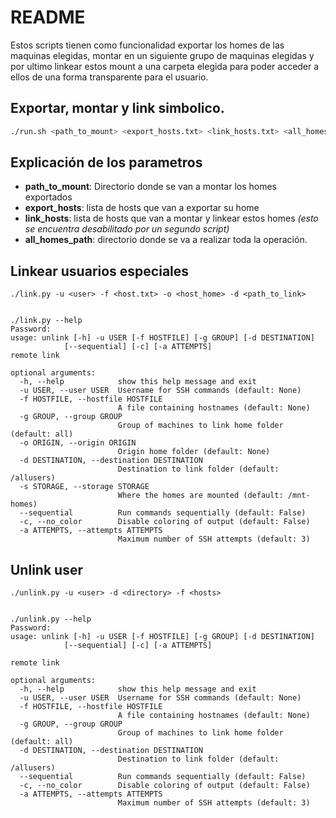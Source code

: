 # README 

Estos scripts tienen como funcionalidad exportar los homes de las maquinas elegidas, montar en un siguiente grupo de maquinas elegidas y por ultimo linkear estos mount a una carpeta elegida para poder acceder a ellos de una forma transparente para el usuario.


## Exportar, montar y link simbolico. 

```bash
./run.sh <path_to_mount> <export_hosts.txt> <link_hosts.txt> <all_homes_path>" 

```

## Explicación de los parametros

* **path_to_mount**: Directorio donde se van a montar los homes exportados
* **export_hosts**: lista de hosts que van a exportar su home
* **link_hosts**: lista de hosts que van a montar y linkear estos homes *(esto se encuentra desabilitado por un segundo script)*
* **all_homes_path**: directorio donde se va a realizar toda la operación.


## Linkear usuarios especiales

```
./link.py -u <user> -f <host.txt> -o <host_home> -d <path_to_link>


./link.py --help
Password:
usage: unlink [-h] -u USER [-f HOSTFILE] [-g GROUP] [-d DESTINATION]
            [--sequential] [-c] [-a ATTEMPTS]
remote link

optional arguments:
  -h, --help            show this help message and exit
  -u USER, --user USER  Username for SSH commands (default: None)
  -f HOSTFILE, --hostfile HOSTFILE
                        A file containing hostnames (default: None)
  -g GROUP, --group GROUP
                        Group of machines to link home folder (default: all)
  -o ORIGIN, --origin ORIGIN
                        Origin home folder (default: None)
  -d DESTINATION, --destination DESTINATION
                        Destination to link folder (default: /allusers)
  -s STORAGE, --storage STORAGE
                        Where the homes are mounted (default: /mnt-homes)
  --sequential          Run commands sequentially (default: False)
  -c, --no_color        Disable coloring of output (default: False)
  -a ATTEMPTS, --attempts ATTEMPTS
                        Maximum number of SSH attempts (default: 3)
```

## Unlink user

```
./unlink.py -u <user> -d <directory> -f <hosts>


./unlink.py --help
Password:
usage: unlink [-h] -u USER [-f HOSTFILE] [-g GROUP] [-d DESTINATION]
            [--sequential] [-c] [-a ATTEMPTS]

remote link

optional arguments:
  -h, --help            show this help message and exit
  -u USER, --user USER  Username for SSH commands (default: None)
  -f HOSTFILE, --hostfile HOSTFILE
                        A file containing hostnames (default: None)
  -g GROUP, --group GROUP
                        Group of machines to link home folder (default: all)
  -d DESTINATION, --destination DESTINATION
                        Destination to link folder (default: /allusers)
  --sequential          Run commands sequentially (default: False)
  -c, --no_color        Disable coloring of output (default: False)
  -a ATTEMPTS, --attempts ATTEMPTS
                        Maximum number of SSH attempts (default: 3)
```

